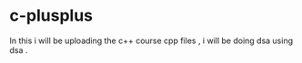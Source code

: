 # c-plusplus
In this i will be uploading the c++ course cpp files 
, i will be doing dsa using dsa .
